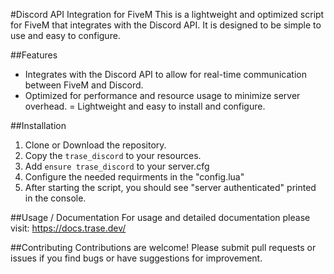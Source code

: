 #Discord API Integration for FiveM
This is a lightweight and optimized script for FiveM that integrates with the Discord API. It is designed to be simple to use and easy to configure.

##Features
- Integrates with the Discord API to allow for real-time communication between FiveM and Discord.
- Optimized for performance and resource usage to minimize server overhead.
= Lightweight and easy to install and configure.

##Installation
1. Clone or Download the repository.
2. Copy the `trase_discord` to your resources.
3. Add `ensure trase_discord` to your server.cfg
4. Configure the needed requirments in the "config.lua"
5. After starting the script, you should see "server authenticated" printed in the console.

##Usage / Documentation
For usage and detailed documentation please visit: https://docs.trase.dev/

##Contributing
Contributions are welcome! Please submit pull requests or issues if you find bugs or have suggestions for improvement.
